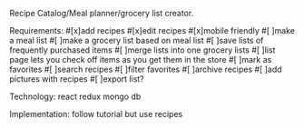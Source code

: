 Recipe Catalog/Meal planner/grocery list creator.

Requirements:
#[x]add recipes
#[x]edit recipes
#[x]mobile friendly
#[ ]make a meal list
#[ ]make a grocery list based on meal list
#[ ]save lists of frequently purchased items
#[ ]merge lists into one grocery lists
#[ ]list page lets you check off items as you get them in the store
#[ ]mark as favorites
#[ ]search recipes
#[ ]filter favorites
#[ ]archive recipes
#[ ]add pictures with recipes
#[ ]export list?


Technology:
  react
  redux
  mongo db

Implementation:
  follow tutorial but use recipes
